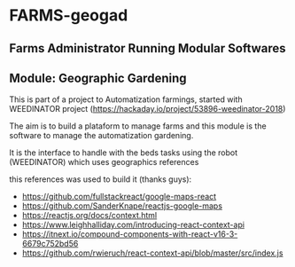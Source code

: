 # FARMS-geogad

## Farms Administrator Running Modular Softwares
## Module: Geographic Gardening

This is part of a project to Automatization farmings, started with WEEDINATOR project (https://hackaday.io/project/53896-weedinator-2018)

The aim is to build a plataform to manage farms and this module is the software to manage the automatization gardening.

It is the interface to handle with the beds tasks using the robot (WEEDINATOR) which uses geographics references


this references was used to build it (thanks guys):

- https://github.com/fullstackreact/google-maps-react
- https://github.com/SanderKnape/reactjs-google-maps
- https://reactjs.org/docs/context.html
- https://www.leighhalliday.com/introducing-react-context-api
- https://itnext.io/compound-components-with-react-v16-3-6679c752bd56
- https://github.com/rwieruch/react-context-api/blob/master/src/index.js
